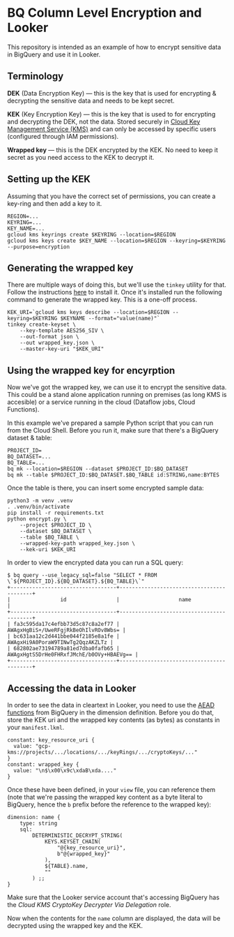 # BQ Column Level Encryption and Looker

This repository is intended as an example of how to encrypt sensitive data in BigQuery and use it in Looker.

## Terminology

**DEK** (Data Encryption Key) — this is the key that is used for encrypting & decrypting the sensitive data and needs to be kept secret.

**KEK** (Key Encryption Key) — this is the key that is used to for encrypting and decrypting the DEK, not the data. Stored securely in [Cloud Key Management Service (KMS)](https://cloud.google.com/kms/docs/key-management-service) and can only be accessed by specific users (configured through IAM permissions).

**Wrapped key** — this is the DEK encrypted by the KEK. No need to keep it secret as you need access to the KEK to decrypt it.

## Setting up the KEK

Assuming that you have the correct set of permissions, you can create a key-ring and then add a key to it.

```shell
REGION=...
KEYRING=...
KEY_NAME=...
gcloud kms keyrings create $KEYRING --location=$REGION
gcloud kms keys create $KEY_NAME --location=$REGION --keyring=$KEYRING --purpose=encryption
```

## Generating the wrapped key

There are multiple ways of doing this, but we'll use the `tinkey` utility for that. Follow the instructions [here](https://developers.google.com/tink/install-tinkey) to install it. Once it's installed run the following command to generate the wrapped key. This is a one-off process.

```shell
KEK_URI=`gcloud kms keys describe --location=$REGION --keyring=$KEYRING $KEYNAME --format="value(name)"`
tinkey create-keyset \
    --key-template AES256_SIV \
    --out-format json \
    --out wrapped_key.json \
    --master-key-uri "$KEK_URI"
```

## Using the wrapped key for encyrption

Now we've got the wrapped key, we can use it to encrypt the sensitive data. This could be a stand alone application running on premises (as long KMS is accesible) or a service running in the cloud (Dataflow jobs, Cloud Functions). 

In this example we've prepared a sample Python script that you can run from the Cloud Shell. Before you run it, make sure that there's a BigQuery dataset & table:

```shell
PROJECT_ID=
BQ_DATASET=...
BQ_TABLE=...
bq mk --location=$REGION --dataset $PROJECT_ID:$BQ_DATASET
bq mk --table $PROJECT_ID:$BQ_DATASET.$BQ_TABLE id:STRING,name:BYTES
```

Once the table is there, you can insert some encrypted sample data:

```shell
python3 -m venv .venv
. .venv/bin/activate
pip install -r requirements.txt
python encrypt.py \
    --project $PROJECT_ID \
    --dataset $BQ_DATASET \
    --table $BQ_TABLE \
    --wrapped-key-path wrapped_key.json \
    --kek-uri $KEK_URI
```

In order to view the encrypted data you can run a SQL query:

```shell
$ bq query --use_legacy_sql=false "SELECT * FROM \`${PROJECT_ID}.${BQ_DATASET}.${BQ_TABLE}\`"
+----------------------------------+------------------------------------------+
|                id                |                   name                   |
+----------------------------------+------------------------------------------+
| fa3c595da17c4efbb73d5c87c8a2ef77 |     AWAgxHgBiS+/UweRFgjRkBeOhIlvROv8Wbs= |
| bc631aa12c2d441bbe044f2185e8a1fe |         AWAgxHi9A0PoraW9TINwTg2QqzAKZLTz |
| 682802ae73194789a81ed7dba0fafb65 | AWAgxHgtS5DrHe0FHRxfJMchE/b0OVy+HBAEVg== |
+----------------------------------+------------------------------------------+
```

## Accessing the data in Looker

In order to see the data in cleartext in Looker, you need to use the [AEAD functions](https://cloud.google.com/bigquery/docs/reference/standard-sql/aead_encryption_functions) from BigQuery in the dimension definition. Before you do that, store the KEK uri and the wrapped key contents (as bytes) as constants in your `manifest.lkml`.

```lookml
constant: key_resource_uri {
  value: "gcp-kms://projects/.../locations/.../keyRings/.../cryptoKeys/..."
}
constant: wrapped_key {
  value: "\n$\x00\x9c\xdaB\xda...."
}
```

Once these have been defined, in your `view` file, you can reference them (note that we're passing the wrapped key content as a byte literal to BigQuery, hence the `b` prefix before the reference to the wrapped key):

```lookml
dimension: name {
    type: string
    sql: 
        DETERMINISTIC_DECRYPT_STRING(
            KEYS.KEYSET_CHAIN(
                "@{key_resource_uri}", 
                b"@{wrapped_key}"
            ),
            ${TABLE}.name,
            ""
        ) ;;
}
```

Make sure that the Looker service account that's accessing BigQuery has the _Cloud KMS CryptoKey Decrypter Via Delegation_ role.

Now when the contents for the `name` column are displayed, the data will be decrypted using the wrapped key and the KEK.